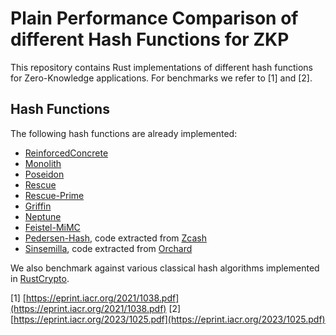 # Plain Performance Comparison of different Hash Functions for ZKP

This repository contains Rust implementations of different hash functions for Zero-Knowledge applications. For benchmarks we refer to [1] and [2].

## Hash Functions

The following hash functions are already implemented:

- [ReinforcedConcrete](https://eprint.iacr.org/2021/1038.pdf)
- [Monolith](https://eprint.iacr.org/2023/1025.pdf)
- [Poseidon](https://eprint.iacr.org/2019/458.pdf)
- [Rescue](https://eprint.iacr.org/2019/426.pdf)
- [Rescue-Prime](https://www.esat.kuleuven.be/cosic/publications/article-3259.pdf)
- [Griffin](https://eprint.iacr.org/2022/403.pdf)
- [Neptune](https://eprint.iacr.org/2021/1695.pdf)
- [Feistel-MiMC](https://eprint.iacr.org/2016/492.pdf)
- [Pedersen-Hash](https://zips.z.cash/protocol/protocol.pdf#concretepedersenhash), code extracted from [Zcash](https://github.com/zcash/librustzcash)
- [Sinsemilla](https://zips.z.cash/protocol/protocol.pdf#concretesinsemillahash), code extracted from [Orchard](https://github.com/zcash/orchard)

We also benchmark against various classical hash algorithms implemented in [RustCrypto](https://github.com/RustCrypto/hashes).

[1] [https://eprint.iacr.org/2021/1038.pdf](https://eprint.iacr.org/2021/1038.pdf)
[2] [https://eprint.iacr.org/2023/1025.pdf](https://eprint.iacr.org/2023/1025.pdf)
